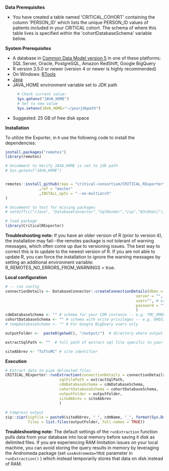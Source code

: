 <!-----
NEW: Your output is on the clipboard!

NEW: Check the "Supress top comment" to remove this info from the output.

Conversion time: 0.423 seconds.


Using this Markdown file:

1. Paste this output into your source file.
2. See the notes and action items below regarding this conversion run.
3. Check the rendered output (headings, lists, code blocks, tables) for proper
   formatting and use a linkchecker before you publish this page.

Conversion notes:

* Docs to Markdown version 1.0?23
* Tue May 12 2020 10:08:49 GMT-0700 (PDT)
* Source doc: Untitled document
----->

**Data Prerequisites**

- You have created a table named 'CRITICAL_COHORT' containing the column 'PERSON_ID' which lists the unique PERSON_ID values of patients included in your CRITICAL cohort. The schema of where this table lives is specified within the 'cohortDatabaseSchema' variable below.



**System Prerequisites**

- A database in [Common Data Model version 5](https://github.com/OHDSI/CommonDataModel) in one of these platforms: SQL Server, Oracle, PostgreSQL, Amazon RedShift, Google BigQuery 
- R version 3.5.0 or newer (version 4 or newer is highly recommended)
- On Windows: [RTools](http://cran.r-project.org/bin/windows/Rtools/)
- [Java](http://java.com)
- JAVA_HOME environment variable set to JDK path
  ```r
    # Check current value: 
    Sys.getenv("JAVA_HOME")
    # Set to new value
    Sys.setenv(JAVA_HOME="~/yourjdkpath")
  ```
- Suggested: 25 GB of free disk space

**Installation**


To utilize the Exporter, in `R` use the following code to install the dependencies:
```r
install.packages("remotes")
library(remotes)

# Uncomment to Verify JAVA_HOME is set to jdk path
# Sys.getenv("JAVA_HOME")


remotes::install_github(repo = "critical-consortium/CRITICAL_RExporter"
               ,ref = "master"
               ,INSTALL_opts = "--no-multiarch"
)

# Uncomment to test for missing packages
# setdiff(c("rJava", "DatabaseConnector","SqlRender","zip","N3cOhdsi"), rownames(installed.packages()))

# load package
library(CriticalRExporter)
```
**Troubleshooting note:** If you have an older version of R (prior to version 4), the installation may fail--the remotes package is not tolerant of warning messages, which often come up due to versioning issues. The best way to correct this is to update to the newest version of R. If you are not able to update R, you can force the installation to ignore the warning messages by setting an additional environment variable: R_REMOTES_NO_ERRORS_FROM_WARNINGS = true. 

**Local configuration**

```r
# -- run config
connectionDetails <- DatabaseConnector::createConnectionDetails(dbms = "sql server",  # options: oracle, postgressql, redshift, sql server, pdw, netezza, bigquery, sqlite
                                                          server = "", # name of the server
                                                          user="", # username to access server
                                                          password = "" #password for that user
                                                          )
cdmDatabaseSchema <- "" # schema for your CDM instance -- e.g. TMC_OMOP.dbo
cohortDatabaseSchema <- "" # schema with write privileges -- e.g. OHDSI.dbo
# tempDatabaseSchema <- "" # For Google BigQuery users only

outputFolder <-  paste0(getwd(), "/output/")  # directory where output will be stored. default provided

extractSqlPath <- ""  # full path of extract sql file specific to your flavor of SQL, found within the 'ExtractScripts/' directory of this repository. (e.g. .../CRITICAL_RExporter/ExtractScripts/CRITICAL_extract_mssql.sql)

siteAbbrev <- "TuftsMC" # site identifier
```
**Execution**
```r
# Extract data to pipe delimited files
CRITICAL_RExporter::runExtraction(connectionDetails = connectionDetails,
                        sqlFilePath = extractSqlPath,
                        cdmDatabaseSchema = cdmDatabaseSchema,
                        cohortDatabaseSchema = cohortDatabaseSchema,
                        outputFolder = outputFolder,
                        siteAbbrev = siteAbbrev
                        )
   
# Compress output
zip::zipr(zipfile = paste0(siteAbbrev, "_", cdmName, "_", format(Sys.Date(),"%Y%m%d"),".zip"),
          files = list.files(outputFolder, full.names = TRUE))


```
**Troubleshooting note:** The default settings of the `runExtraction` function pulls data from your database into local memory before saving it disk as delimited files. If you are experiencing RAM limitation issues on your local machine, you can avoid storing the query results in memory by leveraging the Andromeda package (set `useAndromeda=TRUE` parameter in `runExtraction()` ) which instead temporarily stores that data on disk instead of RAM.


